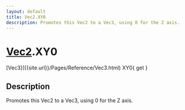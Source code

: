 ```yaml
---
layout: default
title: Vec2.XY0
description: Promotes this Vec2 to a Vec3, using 0 for the Z axis.
---
```

# [Vec2]({{site.url}}/Pages/Reference/Vec2.html).XY0

<div class='signature' markdown='1'>
[Vec3]({{site.url}}/Pages/Reference/Vec3.html) XY0{ get }
</div>

## Description
Promotes this Vec2 to a Vec3, using 0 for the Z axis.

